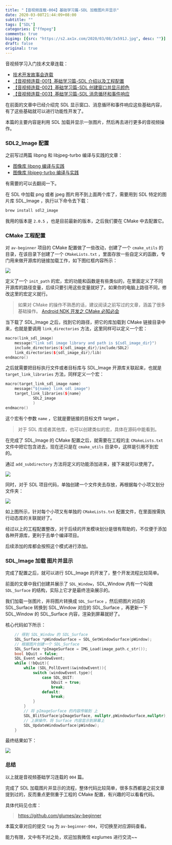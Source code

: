 ```yaml
---
title: "【音视频连载-004】基础学习篇-SDL 加载图片并显示"
date: 2020-03-08T21:44:09+08:00
subtitle: ""
tags: ["SDL"]
categories: ["ffmpeg"]
comments: true
bigimg: [{src: "https://s2.ax1x.com/2020/03/08/3x591J.jpg", desc: ""}]
draft: false
original: true
---
```


音视频学习入门技术文章连载：

* [技术开发故事会连载](https://mp.weixin.qq.com/s/3uDZtUKngHbDBZd3jFyzpA)
* [【音视频连载-001】基础学习篇-SDL 介绍以及工程配置](https://mp.weixin.qq.com/s/ZKrUiauxSKpfctFD4iHT8g)
* [【音视频连载-002】基础学习篇-SDL 创建窗口并显示颜色](https://mp.weixin.qq.com/s/-Gh96TxhcQV9dQXDcQCqeA)
* [【音视频连载-003】基础学习篇-SDL 消息循环和事件响应](https://mp.weixin.qq.com/s/OfzfohB3L0zcFcJSLeLbQw)


在前面的文章中已经介绍完 SDL 显示窗口、消息循环和事件响应这些基础内容，有了这些基础就可以进行功能性开发了。

本篇的主要内容是利用 SDL 加载并显示一张图片，然后再去进行更多的音视频操作。

<!--more-->

### SDL2_Image 配置

之前写过两篇 libpng 和 libjpeg-turbo 编译与实践的文章：

* [图像库 libpng 编译与实践](https://mp.weixin.qq.com/s/rVhm5BD2cPR9h7rsW0xiQA)
* [图像库 libjpeg-turbo 编译与实践](https://mp.weixin.qq.com/s/x-dTLowXcqysnLxZ0BGA2g)

有需要的可以去翻阅一下。

在 SDL 中加载 png 或者 jpeg 图片用不到上面两个库了，需要用到 SDL 特定的图片库 SDL_Image ，执行以下命令去下载：

```cpp
brew install sdl2_image
```

我用的版本是 `2.0.5` ，也是目前最新的版本，之后我们要在 CMake 中去配置它。

### CMake 工程配置

对 `av-beginner` 项目的 CMake 配置做了一些改动，创建了一个 `cmake_utils` 的目录，在该目录下创建了一个 `CMakeLists.txt` ，里面存放一些自定义的函数，专门用来做开源库的链接加载工作，如下图红框内容所示：


![](https://ae01.alicdn.com/kf/Ue4fe40bf8e5b4255918707a022680d99H.jpg)

定义了一个 `init_path` 的宏，宏的功能和函数是有些类似的，在里面定义了不同开源库的路径变量，后续只要引用这些变量就好了。如果你的电脑上路径不同，修改这里的宏定义就行。

> 如果对 CMake 的操作不熟悉的话，建议阅读之前写过的文章，涵盖了很多基础操作。
> [Android NDK 开发之 CMake 必知必会](https://mp.weixin.qq.com/s/7pBjoVGDl_zGDwWWBOhkmg)


当下载了 SDL_Image 之后，找到它的路径，把它的库加载到 CMake 链接目录中来，也就是要调用 `link_directories` 方法，这里同样可以定义一个宏：

```cpp
macro(link_sdl_image)
    message("link sdl image library and path is ${sdl_image_dir}")
    include_directories(${sdl_image_dir}/include/SDL2)
    link_directories(${sdl_image_dir}/lib)
endmacro()
```

之后就需要把目标执行文件或者目标库与 SDL_Image 开源库关联起来，也就是 `target_link_libraries` 方法，同样定义一个宏：

```cpp
macro(target_link_sdl_image name)
    message("${name} link sdl image")
    target_link_libraries(${name}
            SDL2_image
            )
endmacro()
```

这个宏有个参数 `name` ，它就是要链接的目标文件 target 。

> 对于 SDL 库或者其他库，也可以创建类似的宏，具体在源码中能看到。


在完成了 SDL_Image 的 CMake 配置之后，就需要在工程的主 `CMakeLists.txt` 文件中把它包含进去，现在还只是在 `cmake_utils` 目录中，这样是引用不到宏的。

通过 `add_subdirectory` 方法将定义的功能添加进来，接下来就可以使用了。



![](https://ae01.alicdn.com/kf/U8741a1d307cf451eba3265c18a4f8347L.jpg)

同时，对于 SDL 项目代码，单独创建一个文件夹去存放，再根据每个小项又划分文件夹：



![](https://ae01.alicdn.com/kf/U689dc973b5a44c32a785fc6318d56c214.jpg)

如上图所示，针对每个小项又有单独的 `CMakeLists.txt` 配置文件，在里面按需执行动态库的关联就好了。

经过以上的工程配置整改，对于后续的开发模块划分是很有帮助的，不仅便于添加各种开源库，更利于去单个编译项目。

后续添加的库都会按照这个模式进行添加。


### SDL_Image 加载 图片并显示

完成了配置之后，就可以进行 SDL_Image 的开发了，整个开发流程比较简单。

前面的文章中我们创建并展示了 `SDL_Window`，SDL_Window 内有一个叫做 `SDL_Surface` 的结构，实际上它才是最终渲染展示的。

我们加载一张图片，并将图片转换成 `SDL_Surface` ，然后把图片对应的 SDL_Surface 转换到 SDL_Window 对应的 SDL_Surface ，再更新一下 SDL_Window 的 SDL_Surface 内容，渲染到屏幕就好了。

核心代码如下所示：

```cpp
    // 得到 SDL_Window 的 SDL_Surface
    SDL_Surface *pWindowSurface = SDL_GetWindowSurface(pWindow);
    // 根据图片创建一个 SDL_Surface
    SDL_Surface *pImageSurface = IMG_Load(image_path.c_str());
    bool bQuit = false;
    SDL_Event windowEvent;
    while (!bQuit){
        while (SDL_PollEvent(&windowEvent)){
            switch (windowEvent.type){
                case SDL_QUIT:
                    bQuit = true;
                    break;
                default:
                    break;
            }
        }
        // 将 pImageSurface 的内容传输到 上
        SDL_BlitSurface(pImageSurface, nullptr,pWindowSurface,nullptr);
        // 上屏操作，将 Surface 内容显示到屏幕上
        SDL_UpdateWindowSurface(pWindow);
    }
```

最终结果如下：


![](https://ae01.alicdn.com/kf/Ube8bd81e3da0444e82d90bdd24dc8b3d9.jpg)

### 总结

以上就是音视频基础学习连载的 `004` 篇。

完成了 SDL 加载图片并显示的流程，整体代码比较简单，很多东西都是之前文章提到过的，反而重点更侧重于工程的 CMake 配置，有兴趣的可以看看代码。

具体代码见仓库：

> https://github.com/glumes/av-beginner

本篇文章对应的提交 `tag` 为 `av-beginner-004`，可切换至对应源码查看。

能力有限，文中有不对之处，欢迎加我微信 ezglumes 进行交流~~